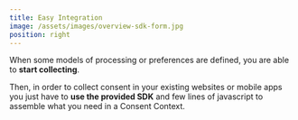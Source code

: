 ```yaml
---
title: Easy Integration
image: /assets/images/overview-sdk-form.jpg
position: right
---
```


When some models of processing or preferences are defined, you are able to **start collecting**.  

Then, in order to collect consent in your existing websites or mobile apps you just have to **use the provided SDK** and few lines of javascript to assemble what you need in a Consent Context.   

